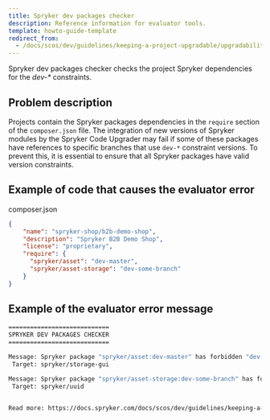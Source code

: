 ```yaml
---
title: Spryker dev packages checker
description: Reference information for evaluator tools.
template: howto-guide-template
redirect_from:
  - /docs/scos/dev/guidelines/keeping-a-project-upgradable/upgradability-guidelines/spryker-dev-packages-checker.html
---
```


Spryker dev packages checker checks the project Spryker dependencies for the _dev-*_ constraints.

## Problem description

Projects contain the Spryker packages dependencies in the `require` section of the `composer.json` file. The integration of new versions of Spryker modules by the Spryker Code Upgrader may fail if some of these packages have references to specific branches that use `dev-*` constraint versions. To prevent this, it is essential to ensure that all Spryker packages have valid version constraints.

## Example of code that causes the evaluator error

composer.json
```json
{
    "name": "spryker-shop/b2b-demo-shop",
    "description": "Spryker B2B Demo Shop",
    "license": "proprietary",
    "require": {
      "spryker/asset": "dev-master",
      "spryker/asset-storage": "dev-some-branch"
    }
}
```

## Example of the evaluator error message

```bash
============================
SPRYKER DEV PACKAGES CHECKER
============================

Message: Spryker package "spryker/asset:dev-master" has forbidden "dev-*" version constraint
 Target: spryker/storage-gui                                                                    

Message: Spryker package "spryker/asset-storage:dev-some-branch" has forbidden "dev-*" version constraint
 Target: spryker/uuid                                                                                                           


Read more: https://docs.spryker.com/docs/scos/dev/guidelines/keeping-a-project-upgradable/upgradability-guidelines/spryker-dev-packages-checker.html

```
